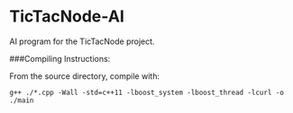 TicTacNode-AI
=============

AI program for the TicTacNode project.

###Compiling Instructions:

From the source directory, compile with:
```
g++ ./*.cpp -Wall -std=c++11 -lboost_system -lboost_thread -lcurl -o ./main
```
